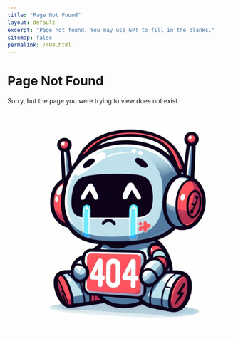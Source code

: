 ```yaml
---
title: "Page Not Found"
layout: default
excerpt: "Page not found. You may use GPT to fill in the blanks."
sitemap: false
permalink: /404.html
---
```


# Page Not Found
Sorry, but the page you were trying to view does not exist.


 <div>
    <div class="w-25">
        <img src="/images/404.jpeg" class="img-fluid" alt="404 not found">
    </div>
</div>
<br/>
